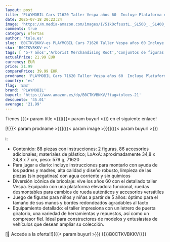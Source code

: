 ```yaml
---
layout: post
title: 'PLAYMOBIL Cars 71620 Taller Vespa años 60  Incluye Plataforma elevadora móvil  con Accesorios versátiles para un Taller auténtico  para entusiastas de los vehículos  niños  niñas y Adultos'
date: 2025-07-18 20:23:24
image: 'https://m.media-amazon.com/images/I/51kOcfsustL._SL500_._SL400_.jpg'
comments: true
category: ofertas
author: 'tole.es'
slug: 'B0CTKVBKKV-es PLAYMOBIL Cars 71620 Taller Vespa años 60 Incluye...'
sku: 'B0CTKVBKKV-es'
tags: [ '5-7 años','Arborist Merchandising Root','Conjuntos de figuras de juguete','Juguetes','Juguetes y juegos','Muñecos y figuras','Paid Social - CML Toys','Self Service','Special Features Stores','TLW selection','Top brands in Toys','b6d17eda-2c26-45ed-a098-453a9f96e839_0','b6d17eda-2c26-45ed-a098-453a9f96e839_3601','b6d17eda-2c26-45ed-a098-453a9f96e839_6301','b6d17eda-2c26-45ed-a098-453a9f96e839_7701','playmobil','🇪🇸', ]
actualPrice: 21.99 EUR
currency: EUR
price: 21.99
comparePrice: 39.99 EUR
prodname: 'PLAYMOBIL Cars 71620 Taller Vespa años 60  Incluye Plataforma elevadora móvil  con Accesorios versátiles para un Taller auténtico  para entusiastas de los vehículos  niños  niñas y Adultos'
country: 'es'
flag: '🇪🇸'
brand: 'PLAYMOBIL'
buyurl: 'https://www.amazon.es/dp/B0CTKVBKKV/?tag=tolees-21'
descuento: '45.01'
average: '21.99'
---
```


Tienes [{{< param title >}}]({{< param buyurl >}}) en el siguiente enlace!

[![{{< param prodname >}}]({{< param image >}})]({{< param buyurl >}})

ℹ️:

- Contenido: 88 piezas con instrucciones: 2 figuras, 86 accesorios adicionales; materiales de plástico; LxAxA: aproximadamente 34,8 x 24,8 x 7 cm, peso: 579 g, 71620
- Para jugar a diario: incluye instrucciones para montarlo con ayuda de los padres y madres, alta calidad y diseño robusto, limpieza de las piezas (sin pegatinas) con agua corriente y sin químicos
- Diversión icónica de bricolaje: vive los años 60 con el detallado taller Vespa. Equipado con una plataforma elevadora funcional, ruedas desmontables para cambios de rueda auténticos y accesorios versátiles
- Juego de figuras para niños y niñas a partir de 5 años: óptimo para el tamaño de sus manos y bordes redondeados agradables al tacto
- Equipamiento detallado: el taller impresiona con un letrero de puerta giratorio, una variedad de herramientas y repuestos, así como un compresor fiel. Ideal para constructores de modelos y entusiastas de vehículos que desean ampliar su colección.

[🛒 Accede a la oferta!!]({{< param buyurl >}})
{{<world>}}B0CTKVBKKV{{</world>}}
